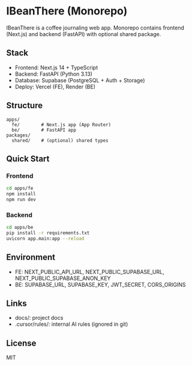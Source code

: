 # IBeanThere (Monorepo)

IBeanThere is a coffee journaling web app. Monorepo contains frontend (Next.js) and backend (FastAPI) with optional shared package.

## Stack
- Frontend: Next.js 14 + TypeScript
- Backend: FastAPI (Python 3.13)
- Database: Supabase (PostgreSQL + Auth + Storage)
- Deploy: Vercel (FE), Render (BE)

## Structure
```
apps/
  fe/        # Next.js app (App Router)
  be/        # FastAPI app
packages/
  shared/    # (optional) shared types
```

## Quick Start
### Frontend
```bash
cd apps/fe
npm install
npm run dev
```

### Backend
```bash
cd apps/be
pip install -r requirements.txt
uvicorn app.main:app --reload
```

## Environment
- FE: NEXT_PUBLIC_API_URL, NEXT_PUBLIC_SUPABASE_URL, NEXT_PUBLIC_SUPABASE_ANON_KEY
- BE: SUPABASE_URL, SUPABASE_KEY, JWT_SECRET, CORS_ORIGINS

## Links
- docs/: project docs
- .cursor/rules/: internal AI rules (ignored in git)

## License
MIT
